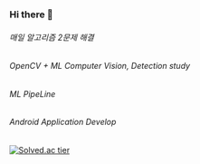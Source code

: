 ### Hi there 👋

###### 매일 알고리즘 2문제 해결
###### OpenCV + ML Computer Vision, Detection study
###### ML PipeLine
###### Android Application Develop
<!--
**CodingLeeSeungHoon/CodingLeeSeungHoon** is a ✨ _special_ ✨ repository because its `README.md` (this file) appears on your GitHub profile.

Here are some ideas to get you started:

- 🔭 I’m currently working on ...
- 🌱 I’m currently learning ...
- 👯 I’m looking to collaborate on ...
- 🤔 I’m looking for help with ...
- 💬 Ask me about ...
- 📫 How to reach me: ...
- 😄 Pronouns: ...
- ⚡ Fun fact: ...
-->


[![Solved.ac tier](http://mazassumnida.wtf/api/v2/generate_badge?boj=free_minkya)](https://solved.ac/free_minkya)
